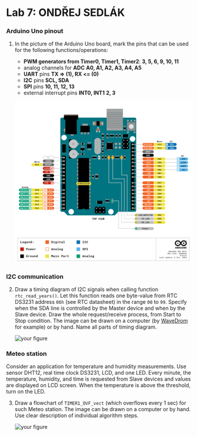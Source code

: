 # Lab 7: ONDŘEJ SEDLÁK

### Arduino Uno pinout

1. In the picture of the Arduino Uno board, mark the pins that can be used for the following functions/operations:
   * **PWM generators from Timer0, Timer1, Timer2**:  **3, 5, 6, 9, 10, 11**
   * analog channels for **ADC**                      **A0, A1, A2, A3, A4, A5**
   * **UART** pins                                    **TX => (1), RX <= (0)**
   * **I2C** pins                                     **SCL, SDA**
   * **SPI** pins                                     **10, 11, 12, 13**
   * external interrupt pins **INT0, INT1**           **2, 3**

   ![your figure](https://github.com/xsedla1y/digital-electronics-2/blob/main/07-i2c/07-photos/ArduinoUNO_pinout.png)

### I2C communication

2. Draw a timing diagram of I2C signals when calling function `rtc_read_years()`. Let this function reads one byte-value from RTC DS3231 address `06h` (see RTC datasheet) in the range `00` to `99`. Specify when the SDA line is controlled by the Master device and when by the Slave device. Draw the whole request/receive process, from Start to Stop condition. The image can be drawn on a computer (by [WaveDrom](https://wavedrom.com/) for example) or by hand. Name all parts of timing diagram.

   ![your figure]()

### Meteo station

Consider an application for temperature and humidity measurements. Use sensor DHT12, real time clock DS3231, LCD, and one LED. Every minute, the temperature, humidity, and time is requested from Slave devices and values are displayed on LCD screen. When the temperature is above the threshold, turn on the LED.

3. Draw a flowchart of `TIMER1_OVF_vect` (which overflows every 1&nbsp;sec) for such Meteo station. The image can be drawn on a computer or by hand. Use clear description of individual algorithm steps.

   ![your figure]()
